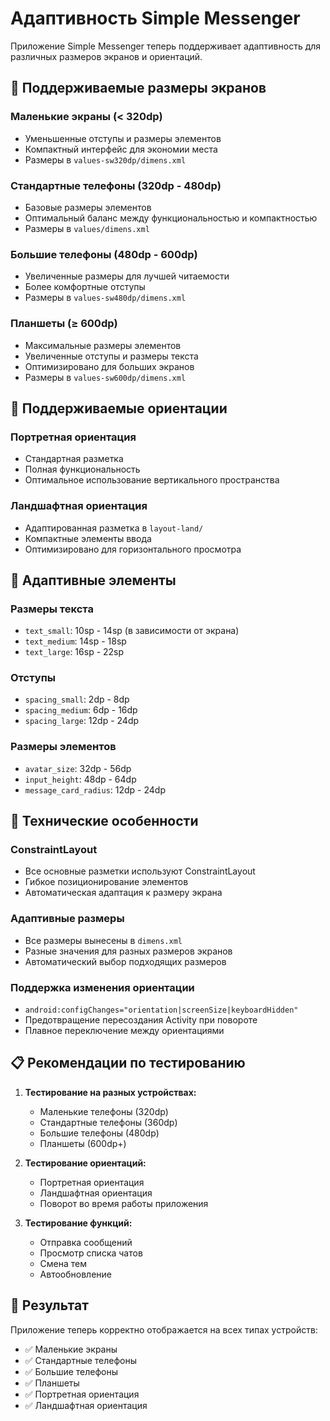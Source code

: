 # Адаптивность Simple Messenger

Приложение Simple Messenger теперь поддерживает адаптивность для различных размеров экранов и ориентаций.

## 📱 Поддерживаемые размеры экранов

### Маленькие экраны (< 320dp)
- Уменьшенные отступы и размеры элементов
- Компактный интерфейс для экономии места
- Размеры в `values-sw320dp/dimens.xml`

### Стандартные телефоны (320dp - 480dp)
- Базовые размеры элементов
- Оптимальный баланс между функциональностью и компактностью
- Размеры в `values/dimens.xml`

### Большие телефоны (480dp - 600dp)
- Увеличенные размеры для лучшей читаемости
- Более комфортные отступы
- Размеры в `values-sw480dp/dimens.xml`

### Планшеты (≥ 600dp)
- Максимальные размеры элементов
- Увеличенные отступы и размеры текста
- Оптимизировано для больших экранов
- Размеры в `values-sw600dp/dimens.xml`

## 🔄 Поддерживаемые ориентации

### Портретная ориентация
- Стандартная разметка
- Полная функциональность
- Оптимальное использование вертикального пространства

### Ландшафтная ориентация
- Адаптированная разметка в `layout-land/`
- Компактные элементы ввода
- Оптимизировано для горизонтального просмотра

## 🎨 Адаптивные элементы

### Размеры текста
- `text_small`: 10sp - 14sp (в зависимости от экрана)
- `text_medium`: 14sp - 18sp
- `text_large`: 16sp - 22sp

### Отступы
- `spacing_small`: 2dp - 8dp
- `spacing_medium`: 6dp - 16dp
- `spacing_large`: 12dp - 24dp

### Размеры элементов
- `avatar_size`: 32dp - 56dp
- `input_height`: 48dp - 64dp
- `message_card_radius`: 12dp - 24dp

## 🔧 Технические особенности

### ConstraintLayout
- Все основные разметки используют ConstraintLayout
- Гибкое позиционирование элементов
- Автоматическая адаптация к размеру экрана

### Адаптивные размеры
- Все размеры вынесены в `dimens.xml`
- Разные значения для разных размеров экранов
- Автоматический выбор подходящих размеров

### Поддержка изменения ориентации
- `android:configChanges="orientation|screenSize|keyboardHidden"`
- Предотвращение пересоздания Activity при повороте
- Плавное переключение между ориентациями

## 📋 Рекомендации по тестированию

1. **Тестирование на разных устройствах:**
   - Маленькие телефоны (320dp)
   - Стандартные телефоны (360dp)
   - Большие телефоны (480dp)
   - Планшеты (600dp+)

2. **Тестирование ориентаций:**
   - Портретная ориентация
   - Ландшафтная ориентация
   - Поворот во время работы приложения

3. **Тестирование функций:**
   - Отправка сообщений
   - Просмотр списка чатов
   - Смена тем
   - Автообновление

## 🎯 Результат

Приложение теперь корректно отображается на всех типах устройств:
- ✅ Маленькие экраны
- ✅ Стандартные телефоны
- ✅ Большие телефоны
- ✅ Планшеты
- ✅ Портретная ориентация
- ✅ Ландшафтная ориентация 